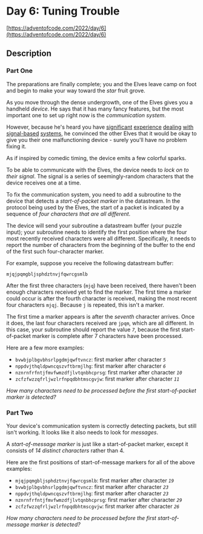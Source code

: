 # Day 6: Tuning Trouble

[https://adventofcode.com/2022/day/6](https://adventofcode.com/2022/day/6)

## Description

### Part One

The preparations are finally complete; you and the Elves leave camp on foot and begin to make your way toward the _star_
fruit grove.

As you move through the dense undergrowth, one of the Elves gives you a handheld _device_. He says that it has many
fancy features, but the most important one to set up right now is the _communication system_.

However, because he's heard you have [significant](https://adventofcode.com/2016/day/6)
[experience](https://adventofcode.com/2016/day/25) [dealing](https://adventofcode.com/2019/day/7)
[with](https://adventofcode.com/2019/day/9) [signal-based](https://adventofcode.com/2019/day/16)
[systems](https://adventofcode.com/2021/day/25), he convinced the other Elves that it would be okay to give you their
one malfunctioning device - surely you'll have no problem fixing it.

As if inspired by comedic timing, the device emits a few
<span title="The magic smoke, on the other hand, seems to be contained... FOR NOW!">colorful sparks</span>.

To be able to communicate with the Elves, the device needs to _lock on to their signal_. The signal is a series of
seemingly-random characters that the device receives one at a time.

To fix the communication system, you need to add a subroutine to the device that detects a _start-of-packet marker_ in
the datastream. In the protocol being used by the Elves, the start of a packet is indicated by a sequence of _four
characters that are all different_.

The device will send your subroutine a datastream buffer (your puzzle input); your subroutine needs to identify the
first position where the four most recently received characters were all different. Specifically, it needs to report the
number of characters from the beginning of the buffer to the end of the first such four-character marker.

For example, suppose you receive the following datastream buffer:

    mjqjpqmgbljsphdztnvjfqwrcgsmlb

After the first three characters (`mjq`) have been received, there haven't been enough characters received yet to find
the marker. The first time a marker could occur is after the fourth character is received, making the most recent four
characters `mjqj`. Because `j` is repeated, this isn't a marker.

The first time a marker appears is after the _seventh_ character arrives. Once it does, the last four characters
received are `jpqm`, which are all different. In this case, your subroutine should report the value _`7`_, because the
first start-of-packet marker is complete after 7 characters have been processed.

Here are a few more examples:

- `bvwbjplbgvbhsrlpgdmjqwftvncz`: first marker after character _`5`_
- `nppdvjthqldpwncqszvftbrmjlhg`: first marker after character _`6`_
- `nznrnfrfntjfmvfwmzdfjlvtqnbhcprsg`: first marker after character _`10`_
- `zcfzfwzzqfrljwzlrfnpqdbhtmscgvjw`: first marker after character _`11`_

_How many characters need to be processed before the first start-of-packet marker is detected?_

### Part Two

Your device's communication system is correctly detecting packets, but still isn't working. It looks like it also needs
to look for _messages_.

A _start-of-message marker_ is just like a start-of-packet marker, except it consists of _14 distinct characters_ rather
than 4.

Here are the first positions of start-of-message markers for all of the above examples:

- `mjqjpqmgbljsphdztnvjfqwrcgsmlb`: first marker after character _`19`_
- `bvwbjplbgvbhsrlpgdmjqwftvncz`: first marker after character _`23`_
- `nppdvjthqldpwncqszvftbrmjlhg`: first marker after character _`23`_
- `nznrnfrfntjfmvfwmzdfjlvtqnbhcprsg`: first marker after character _`29`_
- `zcfzfwzzqfrljwzlrfnpqdbhtmscgvjw`: first marker after character _`26`_

_How many characters need to be processed before the first start-of-message marker is detected?_
